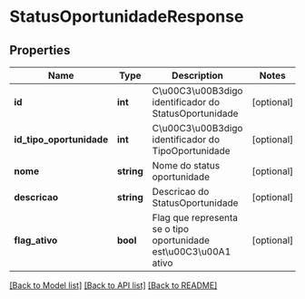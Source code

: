 # StatusOportunidadeResponse

## Properties
Name | Type | Description | Notes
------------ | ------------- | ------------- | -------------
**id** | **int** | C\u00C3\u00B3digo identificador do StatusOportunidade | [optional] 
**id_tipo_oportunidade** | **int** | C\u00C3\u00B3digo identificador do TipoOportunidade | [optional] 
**nome** | **string** | Nome do status oportunidade | [optional] 
**descricao** | **string** | Descricao do StatusOportunidade | [optional] 
**flag_ativo** | **bool** | Flag que representa se o tipo oportunidade est\u00C3\u00A1 ativo | [optional] 

[[Back to Model list]](../README.md#documentation-for-models) [[Back to API list]](../README.md#documentation-for-api-endpoints) [[Back to README]](../README.md)


